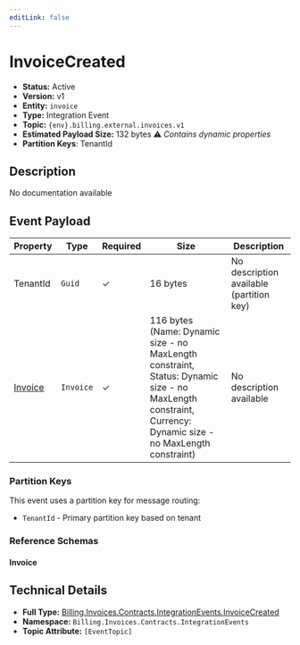 ```yaml
---
editLink: false
---
```


# InvoiceCreated

- **Status:** Active
- **Version:** v1
- **Entity:** `invoice`
- **Type:** Integration Event
- **Topic:** `{env}.billing.external.invoices.v1`
- **Estimated Payload Size:** 132 bytes ⚠️ *Contains dynamic properties*
- **Partition Keys**: TenantId
## Description

No documentation available

## Event Payload

| Property | Type | Required | Size | Description |
| ----------------------------------------------------------------- | --------- | -------- | -------- | --------------------------------------------------------------------- |
| TenantId| `Guid` | ✓| 16 bytes | No description available (partition key) |
| [Invoice](./schemas/Billing.Invoices.Contracts.Models.Invoice.md)| `Invoice` | ✓| 116 bytes (Name: Dynamic size - no MaxLength constraint, Status: Dynamic size - no MaxLength constraint, Currency: Dynamic size - no MaxLength constraint) | No description available |

### Partition Keys

This event uses a partition key for message routing:
- `TenantId` - Primary partition key based on tenant

### Reference Schemas

#### Invoice

<!--@include: ./schemas/Billing.Invoices.Contracts.Models.Invoice.md#schema-->

## Technical Details

- **Full Type:** [Billing.Invoices.Contracts.IntegrationEvents.InvoiceCreated](https://[github.url.from.config.com]/Billing/Invoices/Contracts/IntegrationEvents/InvoiceCreated.cs)
- **Namespace:** `Billing.Invoices.Contracts.IntegrationEvents`
- **Topic Attribute:** `[EventTopic]`
